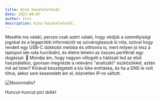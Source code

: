 ```yaml
---
title: Kína hazatelefonál
date: 2023-08-07
author: Isti
description: Kína hazatelefonál.
---
```

Mesélte ma valaki, persze csak azért valaki, hogy védjük a személyiségi jogokat és a legapróbb információt se szivárogtassuk ki róla, szóval hogy rendelt egy USB-C dokkolót melóba és otthonra is, mert milyen jó lesz a laptopot ide-oda hurcibálni, és életre lehelni az összes perifériát egy dugással. 🍆 Mondja ám, hogy nagyon villogott a hálózati led az első használatkor, gyorsan megnézte a releváns "analizáló" eszközökkel, aztán mit ad Isten? Kínával beszélgetett a kis lüke entitáska, és ha a DNS le volt tiltva, akkor sem keseredett ám el, közvetlen IP-re váltott.

![Nooormális?](../images/nooormalis.jpg "Laár András")

Huncut-huncut pici dokk!
